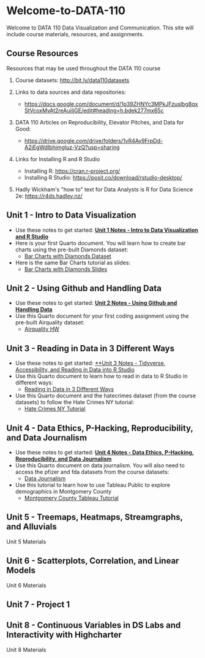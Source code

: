 # Welcome-to-DATA-110
Welcome to DATA 110 Data Visualization and Communication. This site will include course materials, resources, and assignments. 

## Course Resources
Resources that may be used throughout the DATA 110 course

1. Course datasets: http://bit.ly/data110datasets

2. Links to data sources and data repositories:
   - https://docs.google.com/document/d/1p39ZHNYc3MPkJFzusIbg8qxStVcoxMvAt2reAuiIjGE/edit#heading=h.bdek277mx65c

4. DATA 110 Articles on Reproducibility, Elevator Pitches, and Data for Good:
   - https://drive.google.com/drive/folders/1vR4Ay9FrpDd-A2jEgWdIbhimgluz-VzQ?usp=sharing

6. Links for Installing R and R Studio
   - Installing R: https://cran.r-project.org/
   - Installing R Studio: https://posit.co/download/rstudio-desktop/

8. Hadly Wickham's "how to" text for Data Analysts is R for Data Science 2e: https://r4ds.hadley.nz/

## Unit 1 - Intro to Data Visualization
- Use these notes to get started:     [**Unit 1 Notes - Intro to Data Visualization and R Studio**](./Data110_unit1.pdf)
- Here is your first Quarto document. You will learn how to create bar charts using the pre-built Diamonds dataset:
     - [Bar Charts with Diamonds Dataset](./bar_charts_with_diamonds.qmd)
- Here is the same Bar Charts tutorial as slides:
     - [Bar Charts with Diamonds Slides](./bar_charts_with_diamonds_dataset.pptx)

## Unit 2 - Using Github and Handling Data

- Use these notes to get started:  [**Unit 2 Notes - Using Github and Handling Data**](./Data110_unit2.pdf)
- Use this Quarto document for your first coding assignment using the pre-built Airquality dataset:
     - [Airquality HW](./Airquality_HW.qmd)

## Unit 3 - Reading in Data in 3 Different Ways

- Use these notes to get started: [**Unit 3 Notes - Tidyverse, Accessibility, and Reading in Data into R Studio](./Data110_unit3.pdf)
- Use this Quarto document to learn how to read in data to R Studio in different ways:
     - [Reading in Data in 3 Different Ways](./reading_data_and_accessibility.qmd)
- Use this Quarto document and the hatecrimes dataset (from the course datasets) to follow the Hate Crimes NY tutorial:
     - [Hate Crimes NY Tutorial](./hate_crimes_ny.qmd)

## Unit 4 - Data Ethics, P-Hacking, Reproducibility, and Data Journalism

- Use these notes to get started: [**Unit 4 Notes - Data Ethics, P-Hacking, Reproducibility, and Data Journalism**](./Data110_unit4.pdf)
- Use this Quarto document on data journalism. You will also need to access the pfizer and fda datasets from the course datasets:
     - [Data Journalism](./data_journalism.qmd)
- Use this tutorial to learn how to use Tableau Public to explore demographics in Montgomery County
   - [Montgomery County Tableau Tutorial](./)

## Unit 5 - Treemaps, Heatmaps, Streamgraphs, and Alluvials

Unit 5 Materials

## Unit 6 - Scatterplots, Correlation, and Linear Models

Unit 6 Materials

## Unit 7 - Project 1

## Unit 8 - Continuous Variables in DS Labs and Interactivity with Highcharter

Unit 8 Materials
